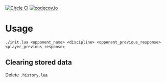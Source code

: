 [![Circle CI](https://circleci.com/gh/Billiam/vigilant-barnacle.svg?style=svg)](https://circleci.com/gh/Billiam/vigilant-barnacle)
[![codecov.io](https://codecov.io/github/Billiam/vigilant-barnacle/coverage.svg?branch=master)](https://codecov.io/github/Billiam/vigilant-barnacle?branch=master)


# Usage

```
./init.lua <opponent_name> <discipline> <opponent_previous_response> <player_previous_response>
```

## Clearing stored data

Delete `.history.lua`

